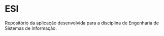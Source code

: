 # ESI

Repositório da aplicação desenvolvida para a disciplina de Engenharia de Sistemas de Informação.
